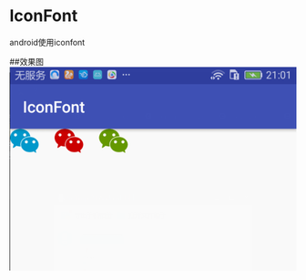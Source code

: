 # IconFont
android使用iconfont

##效果图
![image.png](https://github.com/ZhongXiaoHong/IconFont/blob/master/img.png)
